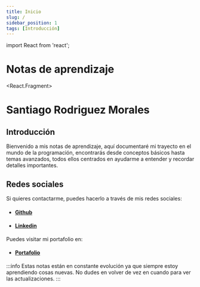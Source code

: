 ```yaml
---
title: Inicio
slug: /
sidebar_position: 1
tags: [Introducción]
---
```



import React from 'react';

# Notas de aprendizaje

<React.Fragment>
  <h1 style={{background: 'linear-gradient(to right, dodgerblue, cyan, darkblue)', WebkitBackgroundClip: 'text', color: 'transparent'}}>
    Santiago Rodriguez Morales
  </h1>
</React.Fragment>

## Introducción

Bienvenido a mis notas de aprendizaje, aquí documentaré mi trayecto en el mundo de la programación, 
encontrarás desde conceptos básicos hasta temas avanzados, todos ellos centrados en ayudarme a entender y recordar detalles importantes. 

## Redes sociales

Si quieres contactarme, puedes hacerlo a través de mis redes sociales:

  - #### [Github](https://github.com/SanRM)
  - #### [Linkedin](https://www.linkedin.com/in/santiagorodriguezmorales)

Puedes visitar mi portafolio en:
  - #### [Portafolio](https://sanrm.github.io/)
  
:::info
Estas notas están en constante evolución ya que siempre estoy aprendiendo cosas nuevas. No dudes en volver de vez en cuando para ver las actualizaciones.
:::


<!-- <div style={{width: '100%'}}>
    <img src="https://i.pinimg.com/564x/92/eb/f3/92ebf31ebb9393ebfad233625e85ebc7.jpg" alt="Libro" style={{width: '100%'}} />
</div> -->






